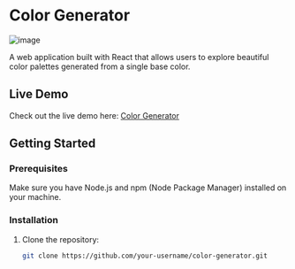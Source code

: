# Color Generator

![image](https://github.com/mahsan15/colorPallete-generator/assets/82739557/0528b7b6-5d4d-4df4-93c1-e7d0570cc32b)


A web application built with React that allows users to explore beautiful color palettes generated from a single base color.

## Live Demo

Check out the live demo here: [Color Generator](https://64c76201457ce77db1868baf--gorgeous-chaja-8476e7.netlify.app/)

## Getting Started

### Prerequisites

Make sure you have Node.js and npm (Node Package Manager) installed on your machine.

### Installation

1. Clone the repository:

   ```bash
   git clone https://github.com/your-username/color-generator.git
